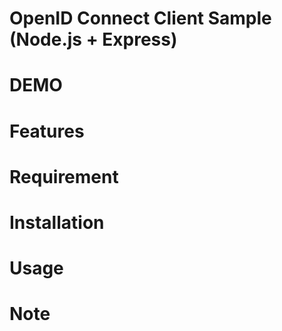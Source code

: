 # OpenID Connect Client Sample (Node.js + Express)

# DEMO
# Features
# Requirement
# Installation
# Usage
# Note
